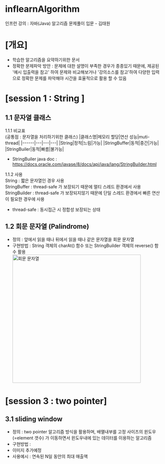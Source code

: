 # inflearnAlgorithm
인프런 강의 : 자바(Java) 알고리즘 문제풀이 입문 - 김태원 

# [개요]  
- 학습한 알고리즘을 요약하기위한 문서    
- 정확한 문제파악 방안 : 문제에 대한 설명이 부족한 경우가 종종있기 때문에, 제공된 '예시 입출력을 참고' 하여 문제와 비교해보거나 '강의소스를 참고'하여 다양한 입력으로 정확한 문제를 파악해야 시간을 효율적으로 활용 할 수 있음


# [session 1 : String ]      
## 1.1 문자열 클래스   
1.1.1 비교표  
(공통점 : 문자열을 처리하기위한 클래스) 
|클래스명|메모리 할당|연산 성능|muti-thread|
|------|---|---|---|
|String|정적|느림|가능|
|StringBuffer|동적|중간|가능|
|StringBuiler|동적|빠름|불가능|

* StringBuiler java doc : https://docs.oracle.com/javase/8/docs/api/java/lang/StringBuilder.html   

1.1.2 사용   
String : 짧은 문자열인 경우 사용     
StringBuffer : thread-safe 가 보장되기 때문에 멀티 스레드 환경에서 사용     
StringBuilder : thread-safe 가 보장되지않기 때문에 단일 스레드 환경에서 빠른 연산이 필요한 경우에 사용   

* thread-safe : 동시접근 시 정합성 보장되는 상태   

## 1.2 회문 문자열 (Palindrome)   
- 정의 : 앞에서 읽을 때나 뒤에서 읽을 때나 같은 문자열을 회문 문자열   
- 구현방법 : String 객체의 charAt() 함수 또는 StringBuilder 객체의 reverse() 함수 활용  
  <img width="416" alt="회문 문자열" src="https://github.com/kwangho-park/inflearnAlgorithm/assets/44250982/6beb2c08-f62f-411c-9cba-48d5a2d01ee4"> 

# [session 3 : two pointer]     

## 3.1 sliding window   
- 정의 : two pointer 알고리즘 방식을 활용하며, 배멸내부를 고정 사이즈의 윈도우 (=element 갯수) 가 이동하면서 윈도우내에 있는 데이터를 이용하는 알고리즘   
- 구현방법 :   
- 이미지 추가예정    
- 사용예시 : 연속된 N일 동안의 최대 매출액   
